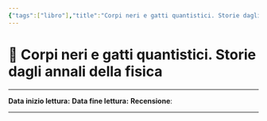 ```yaml
---
{"tags":["libro"],"title":"Corpi neri e gatti quantistici. Storie dagli annali della fisica","subtitle":"","author":["Jennifer Ouellette"],"category":["Science"],"publisher":"EDIZIONI DEDALO","publish":2009,"total":386,"isbn":"8822002458 9788822002457","cover":"http://books.google.com/books/content?id=BCqQZAcUIuAC&printsec=frontcover&img=1&zoom=1&edge=curl&source=gbs_api","status":"unread","created":"2025-08-06 00:44:01","updated":"2025-08-06 00:44:01","dg-publish":true,"dg-show-inline-title":false,"dateStarted":"08-06-2025","dateEnded":"08-06-2025","dg-note-icon":"1","rating":null,"permalink":"/letture/libri/corpi-neri-e-gatti-quantistici-storie-dagli-annali-della-fisica/","dgPassFrontmatter":true,"noteIcon":"1"}
---
```



# 📖 Corpi neri e gatti quantistici. Storie dagli annali della fisica 

---

**Data inizio lettura:** 
**Data fine lettura:** 
**Recensione**: 

---